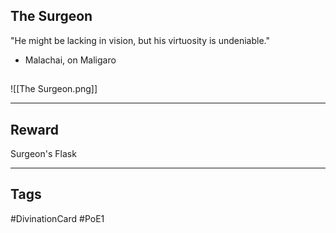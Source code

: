 ## The Surgeon
"He might be lacking in vision, but his virtuosity is undeniable."
- Malachai, on Maligaro
## 
![[The Surgeon.png]]

---
## Reward
Surgeon's Flask

---
## Tags
#DivinationCard
#PoE1